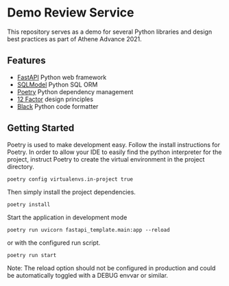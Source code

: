 # Demo Review Service

This repository serves as a demo for several Python libraries and design best practices as part of Athene Advance 2021.

## Features

- [FastAPI](https://fastapi.tiangolo.com/) Python web framework
- [SQLModel](https://sqlmodel.tiangolo.com/) Python SQL ORM
- [Poetry](https://python-poetry.org/) Python dependency management
- [12 Factor](https://12factor.net/) design principles
- [Black](https://github.com/psf/black) Python code formatter

## Getting Started

Poetry is used to make development easy.
Follow the install instructions for Poetry.
In order to allow your IDE to easily find the python interpreter for the project, instruct Poetry to create the virtual environment in the project directory.
```
poetry config virtualenvs.in-project true
```
Then simply install the project dependencies.
```
poetry install
```

Start the application in development mode
```
poetry run uvicorn fastapi_template.main:app --reload
```
or with the configured run script.
```
poetry run start
```
Note: The reload option should not be configured in production and could be automatically toggled with a DEBUG envvar or similar.
